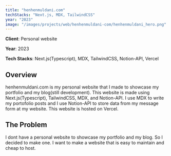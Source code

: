 ```yaml
---
title: "henhenmuldani.com"
techStacks: "Next.js, MDX, TailwindCSS"
year: "2023"
image: "/images/projects/web/henhenmuldani-com/henhenmuldani_hero.png"
---
```


**Client**: Personal website

**Year**: 2023

**Tech Stacks**: Next.js(Typescript), MDX, TailwindCSS, Notion-API, Vercel

## Overview

henhenmuldani.com is my personal website that I made to showcase my portfolio and my blog(still development). This website is made using Next.js(Typescript), TailwindCSS, MDX, and Notion-API. I use MDX to write my portofolio posts and I use Notion-API to store data from my message form at my website. This website is hosted on Vercel.

## The Problem

I dont have a personal website to showcase my portfolio and my blog. So I decided to make one. I want to make a website that is easy to maintain and cheap to host.

